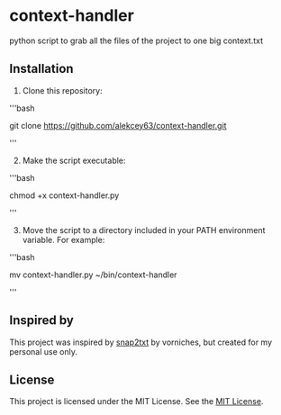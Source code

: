 
# context-handler
python script to grab all the files of the project to one big context.txt



## Installation

1. Clone this repository:


'''bash

git clone https://github.com/alekcey63/context-handler.git

'''

2. Make the script executable: 


'''bash

chmod +x context-handler.py

'''

3. Move the script to a directory included in your PATH environment variable. For example:


'''bash

mv context-handler.py ~/bin/context-handler

'''


## Inspired by

This project was inspired by [snap2txt](https://github.com/vorniches/snap2txt) by vorniches, but created for my personal use only.


## License

This project is licensed under the MIT License. See the [MIT License](./LICENSE).

